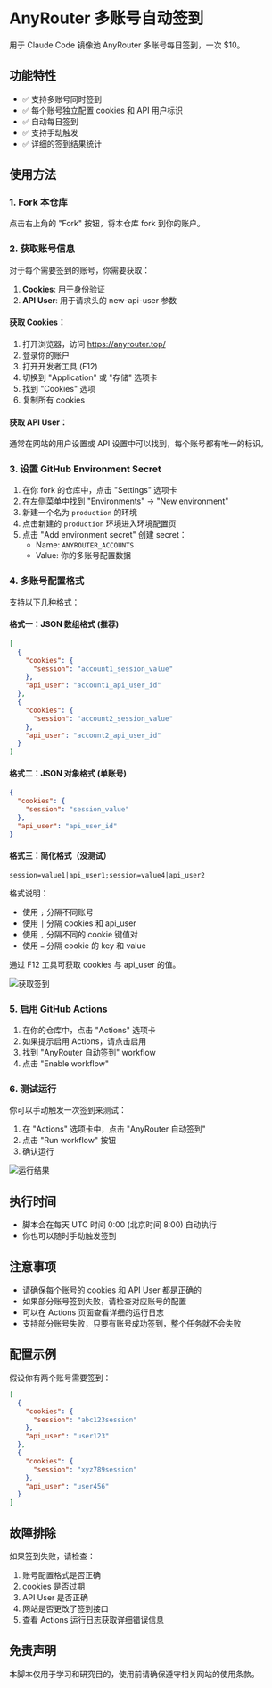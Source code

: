 # AnyRouter 多账号自动签到

用于 Claude Code 镜像池 AnyRouter 多账号每日签到，一次 $10。

## 功能特性

- ✅ 支持多账号同时签到
- ✅ 每个账号独立配置 cookies 和 API 用户标识
- ✅ 自动每日签到
- ✅ 支持手动触发
- ✅ 详细的签到结果统计

## 使用方法

### 1. Fork 本仓库

点击右上角的 "Fork" 按钮，将本仓库 fork 到你的账户。

### 2. 获取账号信息

对于每个需要签到的账号，你需要获取：
1. **Cookies**: 用于身份验证
2. **API User**: 用于请求头的 new-api-user 参数

#### 获取 Cookies：
1. 打开浏览器，访问 https://anyrouter.top/
2. 登录你的账户
3. 打开开发者工具 (F12)
4. 切换到 "Application" 或 "存储" 选项卡
5. 找到 "Cookies" 选项
6. 复制所有 cookies

#### 获取 API User：
通常在网站的用户设置或 API 设置中可以找到，每个账号都有唯一的标识。

### 3. 设置 GitHub Environment Secret

1. 在你 fork 的仓库中，点击 "Settings" 选项卡
2. 在左侧菜单中找到 "Environments" -> "New environment"
3. 新建一个名为 `production` 的环境
4. 点击新建的 `production` 环境进入环境配置页
5. 点击 "Add environment secret" 创建 secret：
   - Name: `ANYROUTER_ACCOUNTS`
   - Value: 你的多账号配置数据

### 4. 多账号配置格式

支持以下几种格式：

#### 格式一：JSON 数组格式 (推荐)
```json
[
  {
    "cookies": {
      "session": "account1_session_value"
    },
    "api_user": "account1_api_user_id"
  },
  {
    "cookies": {
      "session": "account2_session_value"
    },
    "api_user": "account2_api_user_id"
  }
]
```

#### 格式二：JSON 对象格式 (单账号)
```json
{
  "cookies": {
    "session": "session_value"
  },
  "api_user": "api_user_id"
}
```

#### 格式三：简化格式（没测试）
```
session=value1|api_user1;session=value4|api_user2
```

格式说明：
- 使用 `;` 分隔不同账号
- 使用 `|` 分隔 cookies 和 api_user  
- 使用 `,` 分隔不同的 cookie 键值对
- 使用 `=` 分隔 cookie 的 key 和 value

通过 F12 工具可获取 cookies 与 api_user 的值。

![获取签到](./assets/request-header.png)

### 5. 启用 GitHub Actions

1. 在你的仓库中，点击 "Actions" 选项卡
2. 如果提示启用 Actions，请点击启用
3. 找到 "AnyRouter 自动签到" workflow
4. 点击 "Enable workflow"

### 6. 测试运行

你可以手动触发一次签到来测试：

1. 在 "Actions" 选项卡中，点击 "AnyRouter 自动签到"
2. 点击 "Run workflow" 按钮
3. 确认运行

![运行结果](./assets/check-in.png)

## 执行时间

- 脚本会在每天 UTC 时间 0:00 (北京时间 8:00) 自动执行
- 你也可以随时手动触发签到

## 注意事项

- 请确保每个账号的 cookies 和 API User 都是正确的
- 如果部分账号签到失败，请检查对应账号的配置
- 可以在 Actions 页面查看详细的运行日志
- 支持部分账号失败，只要有账号成功签到，整个任务就不会失败

## 配置示例

假设你有两个账号需要签到：

```json
[
  {
    "cookies": {
      "session": "abc123session"
    },
    "api_user": "user123"
  },
  {
    "cookies": {
      "session": "xyz789session"
    },
    "api_user": "user456"
  }
]
```

## 故障排除

如果签到失败，请检查：

1. 账号配置格式是否正确
2. cookies 是否过期
3. API User 是否正确
4. 网站是否更改了签到接口
5. 查看 Actions 运行日志获取详细错误信息

## 免责声明

本脚本仅用于学习和研究目的，使用前请确保遵守相关网站的使用条款。